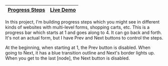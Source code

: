 
| [Progress Steps](https://github.com/lana-20/50_Projects_in_50_Days/tree/main/ProgressSteps) | [Live Demo](https://lana-20.github.io/progress-steps/) |
| --- | --- |

In this project, I'm building progress steps  which you might see in different 
kinds of websites with multi-level forms, shopping carts, etc.
This is a progress bar which starts at 1 and goes along to 4. It can go back and forth.
It's not an actual form, but I have Prev and Next buttons to control the steps.

At the beginning, when starting at 1, the Prev button is disabled.
When going to Next, it has a blue transition outline and Next's border lights up.
When you get to the last [node], the Next button is disabled.




